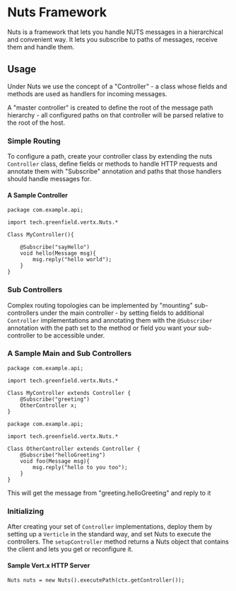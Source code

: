# Nuts Framework

Nuts is a framework that lets you handle NUTS messages in a hierarchical and convenient way.
It lets you subscribe to paths of messages, receive them and handle them.

## Usage

Under Nuts we use the concept of a "Controller" - a class whose fields and methods are used as
handlers for incoming messages. 

A "master controller" is created to define the root of the message path hierarchy - all configured paths
on that controller will be parsed relative to the root of the host.

### Simple Routing

To configure a path, create your controller class by extending the
nuts `Controller` class, define fields or methods to handle HTTP requests and annotate them with
"Subscribe" annotation and paths that those handlers should handle messages for.

#### A Sample Controller

```
package com.example.api;

import tech.greenfield.vertx.Nuts.*

Class MyController(){

    @Subscribe("sayHello")
    void hello(Message msg){
        msg.reply("hello world");
    }
}

```

### Sub Controllers

Complex routing topologies can be implemented by "mounting" sub-controllers under
the main controller - by setting fields to additional `Controller` implementations and annotating
them with the `@Subscriber` annotation with the path set to the method or field you want your sub-controller
to be accessible under.

### A Sample Main and Sub Controllers

```
package com.example.api;

import tech.greenfield.vertx.Nuts.*

Class MyController extends Controller {
    @Subscribe("greeting")
    OtherController x;
}
```

```
package com.example.api;

import tech.greenfield.vertx.Nuts.*

Class OtherController extends Controller {
    @Subscribe("helloGreeting")
    void foo(Message msg){
        msg.reply("hello to you too");
    }
}
```

This will get the message from "greeting.helloGreeting" and reply to it

### Initializing

After creating your set of `Controller` implementations, deploy them by setting up
a `Verticle` in the standard way, and set Nuts to execute the controllers.
The `setupController` method returns a Nuts object that contains the client and lets you get or reconfigure it.

#### Sample Vert.x HTTP Server

```
Nuts nuts = new Nuts().executePath(ctx.getController());
```

